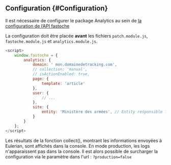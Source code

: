 ## Configuration {#Configuration}

Il est nécessaire de configurer le package Analytics au sein de [la configuration de l’API fastoche](https://www.systeme-de-design.gouv.fr/comment-utiliser-le-fastoche/developpeurs/api-javascript)

La configuration doit être placée **avant** les fichiers `patch.module.js`, `fastoche.module.js` et `analytics.module.js`.

```javascript
<script>
    window.fastoche = {
        analytics: {
            domain: ' mon.domainedetracking.com',
            // collection: 'manual',
            // isActionEnabled: true,
            page: {
                template: 'article'
            },
            user: {
                // ...
            },
            site: {
                entity: 'Ministère des armées', // Entity responsible for website
            }
        }
    };
</script>
```

Les résultats de la fonction collect(), montrant les informations envoyées à Eulerian, sont affichés dans la console.
En mode production, les logs n'apparaissent pas dans la console. Il est alors possible de surcharger la configuration via le paramètre dans l'url : `?production=false`